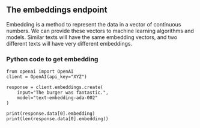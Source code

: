 ## The embeddings endpoint
Embedding is a method to represent the data in a vector of continuous numbers. We can provide these vectors to machine learning algorithms and models. Similar texts will have the same embedding vectors, and two different texts will have very different embeddings.

### Python code to get embedding
```
from openai import OpenAI
client = OpenAI(api_key="XYZ")

response = client.embeddings.create(
    input="The burger was fantastic.",
    model="text-embedding-ada-002"
)

print(response.data[0].embedding)
print(len(response.data[0].embedding))
```
